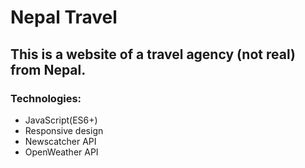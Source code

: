 # Nepal Travel

## This is a website of a travel agency (not real) from Nepal.

### Technologies: 
* JavaScript(ES6+)
* Responsive design
* Newscatcher API
* OpenWeather API
